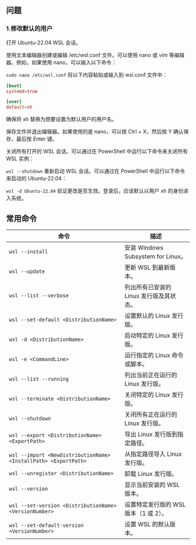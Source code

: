 ## 问题
### 1.修改默认的用户
打开 Ubuntu-22.04 WSL 会话。

使用文本编辑器创建或编辑 /etc/wsl.conf 文件。可以使用 nano 或 vim 等编辑器。例如，如果使用 nano，可以输入以下命令：

`sudo nano /etc/wsl.conf`
将以下内容粘贴或输入到 wsl.conf 文件中：
```conf
[boot]
systemd=true

[user]
default=xh
```
确保将 xh 替换为想要设置为默认用户的用户名。

保存文件并退出编辑器。如果使用的是 nano，可以按 Ctrl + X，然后按 Y 确认保存，最后按 Enter 键。

关闭所有打开的 WSL 会话。可以通过在 PowerShell 中运行以下命令来关闭所有 WSL 实例：

`wsl --shutdown`
重新启动 WSL 会话。可以通过在 PowerShell 中运行以下命令来启动的 Ubuntu-22.04：

`wsl -d Ubuntu-22.04`
验证更改是否生效。登录后，应该默认以用户 xh 的身份进入系统。

## 常用命令

| 命令 | 描述 |
| --- | --- |
| `wsl --install` | 安装 Windows Subsystem for Linux。 |
| `wsl --update` | 更新 WSL 到最新版本。 |
| `wsl --list --verbose` | 列出所有已安装的 Linux 发行版及其状态。 |
| `wsl --set-default <DistributionName>` | 设置默认的 Linux 发行版。 |
| `wsl -d <DistributionName>` | 启动特定的 Linux 发行版。 |
| `wsl -e <CommandLine>` | 运行指定的 Linux 命令或脚本。 |
| `wsl --list --running` | 列出当前正在运行的 Linux 发行版。 |
| `wsl --terminate <DistributionName>` | 关闭特定的 Linux 发行版。 |
| `wsl --shutdown` | 关闭所有正在运行的 Linux 发行版。 |
| `wsl --export <DistributionName> <ExportPath>` | 导出 Linux 发行版到指定路径。 |
| `wsl --import <NewDistributionName> <InstallPath> <ExportPath>` | 从指定路径导入 Linux 发行版。 |
| `wsl --unregister <DistributionName>` | 卸载 Linux 发行版。 |
| `wsl --version` | 显示当前安装的 WSL 版本。 |
| `wsl --set-version <DistributionName> <VersionNumber>` | 设置特定发行版的 WSL 版本（1 或 2）。 |
| `wsl --set-default-version <VersionNumber>` | 设置 WSL 的默认版本。 |

